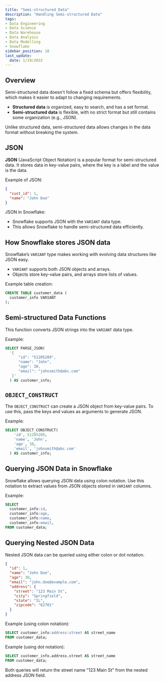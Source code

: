 ```yaml
---
title: "Semi-structured Data"
description: "Handling Semi-structured Data"
tags: 
- Data Engineering
- Data Science
- Data Warehouse
- Data Analysis
- Data Modelling
- Snowflake
sidebar_position: 18
last_update:
  date: 1/19/2022
---
```



## Overview

Semi-structured data doesn't follow a fixed schema but offers flexibility, which makes it easier to adapt to changing requirements.  

- **Structured data** is organized, easy to search, and has a set format.  
- **Semi-structured data** is flexible, with no strict format but still contains some organization (e.g., JSON).  

Unlike structured data, semi-structured data allows changes in the data format without breaking the system.  

## JSON  

**JSON** (JavaScript Object Notation) is a popular format for semi-structured data. It stores data in key-value pairs, where the key is a label and the value is the data.  

Example of JSON:  

```json
{
  "cust_id": 1,
  "name": "John Doe"
}
```

JSON in Snowflake:

- Snowflake supports JSON with the `VARIANT` data type.  
- This allows Snowflake to handle semi-structured data efficiently.  

## How Snowflake stores JSON data

Snowflake’s `VARIANT` type makes working with evolving data structures like JSON easy.  

- `VARIANT` supports both JSON objects and arrays.  
- Objects store key-value pairs, and arrays store lists of values.  

Example table creation:

```sql
CREATE TABLE customer_data (
  customer_info VARIANT
);
```

## Semi-structured Data Functions  

This function converts JSON strings into the `VARIANT` data type.  

Example:  

```sql
SELECT PARSE_JSON(
  '{
      "id": "51205289", 
      "name": "John", 
      "age": 30,
      "email": "johnsmith@abc.com"
   }'
  ) AS customer_info;
```

## `OBJECT_CONSTRUCT`  

The `OBJECT_CONSTRUCT` can create a JSON object from key-value pairs. To use this, pass the keys and values as arguments to generate JSON.  

Example:  

```sql
SELECT OBJECT_CONSTRUCT(
    'id', 51205289,
    'name', 'John', 
    'age', 30,
    'email', 'johnsmith@abc.com'
  ) AS customer_info;
```

## Querying JSON Data in Snowflake  

Snowflake allows querying JSON data using colon notation. Use this notation to extract values from JSON objects stored in `VARIANT` columns.  

Example:  

```sql
SELECT 
  customer_info:id,
  customer_info:age, 
  customer_info:name,
  customer_info:email,
FROM customer_data;
```

## Querying Nested JSON Data  

Nested JSON data can be queried using either colon or dot notation.  

```json
{
  "id": 1,
  "name": "John Doe",
  "age": 30,
  "email": "john.doe@example.com",
  "address": {
    "street": "123 Main St",
    "city": "Springfield",
    "state": "IL",
    "zipcode": "62701"
  }
}

```

Example (using colon notation):  

```sql
SELECT customer_info:address:street AS street_name
FROM customer_data;
```

Example (using dot notation): 

```sql
SELECT customer_info.address.street AS street_name
FROM customer_data;
```  

Both queries will return the street name "123 Main St" from the nested address JSON field.